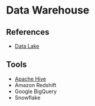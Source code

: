 # Data Warehouse

## References

- [Data Lake](/data-lake.md)

## Tools

- [Apache Hive](/apache/apache-hive.md)
- Amazon Redshift
- Google BigQuery
- Snowflake
